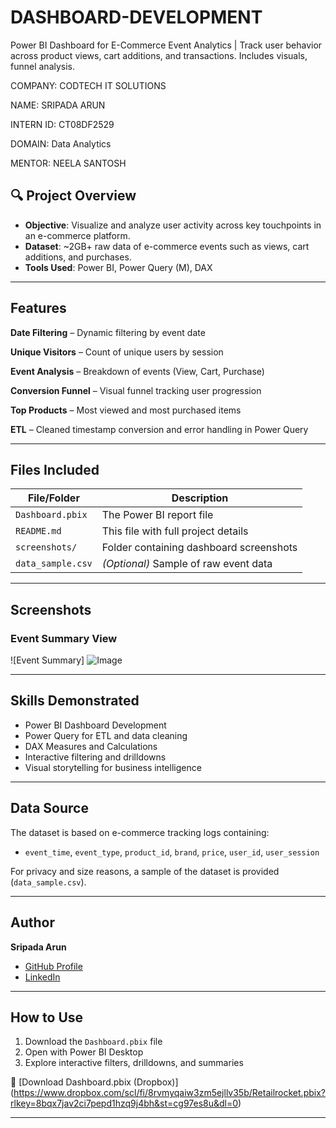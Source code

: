# DASHBOARD-DEVELOPMENT

Power BI Dashboard for E-Commerce Event Analytics | Track user behavior across product views, cart additions, and transactions. Includes visuals, funnel analysis.

COMPANY: CODTECH IT SOLUTIONS

NAME: SRIPADA ARUN

INTERN ID: CT08DF2529

DOMAIN: Data Analytics

MENTOR: NEELA SANTOSH

## 🔍 Project Overview

- **Objective**: Visualize and analyze user activity across key touchpoints in an e-commerce platform.
- **Dataset**: ~2GB+ raw data of e-commerce events such as views, cart additions, and purchases.
- **Tools Used**: Power BI, Power Query (M), DAX

---

## Features

**Date Filtering** – Dynamic filtering by event date

**Unique Visitors** – Count of unique users by session

**Event Analysis** – Breakdown of events (View, Cart, Purchase)

**Conversion Funnel** – Visual funnel tracking user progression

**Top Products** – Most viewed and most purchased items

**ETL** – Cleaned timestamp conversion and error handling in Power Query

---

## Files Included

| File/Folder       | Description                                      |
|-------------------|--------------------------------------------------|
| `Dashboard.pbix`  | The Power BI report file                         |
| `README.md`       | This file with full project details              |
| `screenshots/`    | Folder containing dashboard screenshots          |
| `data_sample.csv` | *(Optional)* Sample of raw event data            |

---

##  Screenshots

### Event Summary View
![Event Summary] ![Image](https://github.com/user-attachments/assets/fa4daa7d-a4a3-46fd-8f07-49beacacf7a5)

---

##  Skills Demonstrated

- Power BI Dashboard Development
- Power Query for ETL and data cleaning
- DAX Measures and Calculations
- Interactive filtering and drilldowns
- Visual storytelling for business intelligence

---

##  Data Source

The dataset is based on e-commerce tracking logs containing:
- `event_time`, `event_type`, `product_id`, `brand`, `price`, `user_id`, `user_session`

For privacy and size reasons, a sample of the dataset is provided (`data_sample.csv`).

---

##  Author

**Sripada Arun**  
- [GitHub Profile](https://github.com/sripadaarun06)
- [LinkedIn](www.linkedin.com/in/sripada-arun-150a89218)

---

##  How to Use

1. Download the `Dashboard.pbix` file
2. Open with Power BI Desktop
3. Explore interactive filters, drilldowns, and summaries

🔗 [Download Dashboard.pbix (Dropbox)] (https://www.dropbox.com/scl/fi/8rvmyqaiw3zm5ejllv35b/Retailrocket.pbix?rlkey=8bqx7jav2ci7pepd1hzq9j4bh&st=cg97es8u&dl=0)

---
